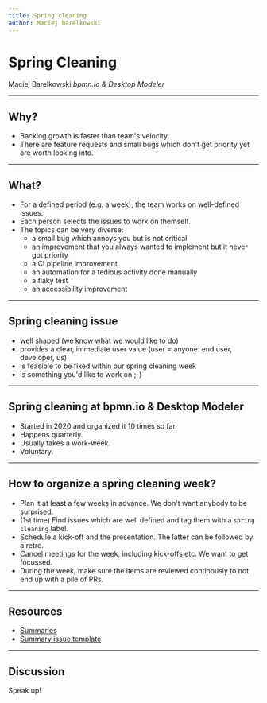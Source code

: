 ```yaml
---
title: Spring cleaning
author: Maciej Barelkowski
---
```


# Spring Cleaning

Maciej Barelkowski
_bpmn.io & Desktop Modeler_

---

## Why?

* Backlog growth is faster than team's velocity.
* There are feature requests and small bugs which don't get priority yet are worth looking into.

---

## What?

* For a defined period (e.g. a week), the team works on well-defined issues.
* Each person selects the issues to work on themself.
* The topics can be very diverse:
  * a small bug which annoys you but is not critical
  * an improvement that you always wanted to implement but it never got priority
  * a CI pipeline improvement
  * an automation for a tedious activity done manually
  * a flaky test
  * an accessibility improvement

---

## Spring cleaning issue

* well shaped (we know what we would like to do)
* provides a clear, immediate user value (user = anyone: end user, developer, us)
* is feasible to be fixed within our spring cleaning week
* is something you'd like to work on ;-)

---

## Spring cleaning at bpmn.io & Desktop Modeler

* Started in 2020 and organized it 10 times so far.
* Happens quarterly.
* Usually takes a work-week.
* Voluntary.

---

## How to organize a spring cleaning week?

* Plan it at least a few weeks in advance. We don't want anybody to be surprised.
* (1st time) Find issues which are well defined and tag them with a `spring cleaning` label.
* Schedule a kick-off and the presentation. The latter can be followed by a retro.
* Cancel meetings for the week, including kick-offs etc. We want to get focussed.
* During the week, make sure the items are reviewed continously to not end up with a pile of PRs.

---

## Resources

* [Summaries](https://github.com/bpmn-io/internal-docs/issues?q=is%3Aissue+label%3A%22spring+cleaning%22+)
* [Summary issue template](https://github.com/bpmn-io/internal-docs/blob/master/.github/ISSUE_TEMPLATE/SPRING_CLEANING.md)

---

## Discussion

Speak up!
